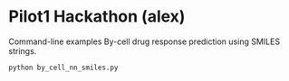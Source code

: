# Pilot1 Hackathon (alex)

Command-line examples
By-cell drug response prediction using SMILES strings.
```bash
python by_cell_nn_smiles.py 
```
